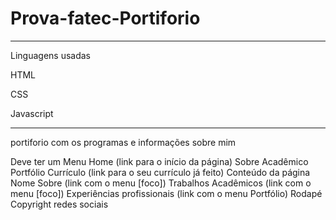 # Prova-fatec-Portiforio



--------------------------------------------------------------------------------------------
Linguagens usadas 

HTML

CSS

Javascript

--------------------------------------------------------------------------------------------
portiforio com os programas e informações sobre mim


Deve ter um Menu 
Home (link para o início da página)
Sobre
Acadêmico
Portfólio
Currículo (link para o seu currículo já feito)
Conteúdo da página
Nome
Sobre (link com o menu [foco])
Trabalhos Acadêmicos (link com o menu [foco])
Experiências profissionais (link com o menu Portfólio)
Rodapé
Copyright
redes sociais
